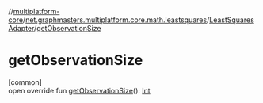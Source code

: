 //[multiplatform-core](../../../index.md)/[net.graphmasters.multiplatform.core.math.leastsquares](../index.md)/[LeastSquaresAdapter](index.md)/[getObservationSize](get-observation-size.md)

# getObservationSize

[common]\
open override fun [getObservationSize](get-observation-size.md)(): [Int](https://kotlinlang.org/api/latest/jvm/stdlib/kotlin/-int/index.html)
